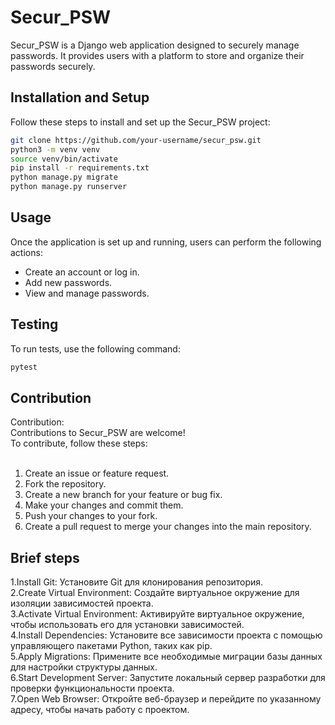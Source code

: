 # Secur_PSW

Secur_PSW is a Django web application designed to securely manage passwords. It provides users with a platform to store and organize their passwords securely.

## Installation and Setup

Follow these steps to install and set up the Secur_PSW project:

```bash
git clone https://github.com/your-username/secur_psw.git
python3 -m venv venv
source venv/bin/activate
pip install -r requirements.txt
python manage.py migrate
python manage.py runserver
```


## Usage
Once the application is set up and running, users can perform the following actions:

 - Create an account or log in.
 - Add new passwords.
 - View and manage passwords.

## Testing
To run tests, use the following command:
```bash
pytest
```

## Contribution

Contribution:<br/>
Contributions to Secur_PSW are welcome!<br/>
To contribute, follow these steps:<br/>
<br/>
1. Create an issue or feature request.<br/>
2. Fork the repository.<br/>
3. Create a new branch for your feature or bug fix.<br/>
4. Make your changes and commit them.<br/>
5. Push your changes to your fork.<br/>
6. Create a pull request to merge your changes into the main repository.

## Brief steps
1.Install Git: Установите Git для клонирования репозитория.<br/>
2.Create Virtual Environment: Создайте виртуальное окружение для изоляции зависимостей проекта.<br/>
3.Activate Virtual Environment: Активируйте виртуальное окружение, чтобы использовать его для установки зависимостей.<br/>
4.Install Dependencies: Установите все зависимости проекта с помощью управляющего пакетами Python, таких как pip.<br/>
5.Apply Migrations: Примените все необходимые миграции базы данных для настройки структуры данных.<br/>
6.Start Development Server: Запустите локальный сервер разработки для проверки функциональности проекта.<br/>
7.Open Web Browser: Откройте веб-браузер и перейдите по указанному адресу, чтобы начать работу с проектом.<br/>
